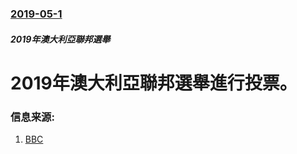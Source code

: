 ### [2019-05-1](/news/2019/05/1/index.md)

##### 2019年澳大利亞聯邦選舉
# 2019年澳大利亞聯邦選舉進行投票。 




### 信息来源:

1. [BBC](https://www.bbc.co.uk/news/world-australia-48305001)
